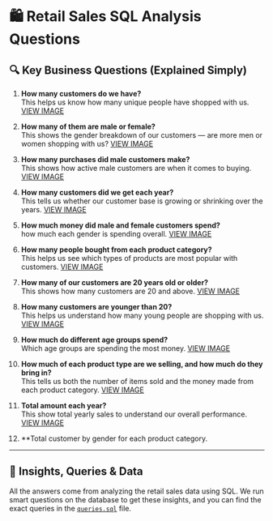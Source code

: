 # 🛍️ Retail Sales SQL Analysis Questions

## 🔍 Key Business Questions (Explained Simply)

1. **How many customers do we have?**  
   This helps us know how many unique people have shopped with us.
   [VIEW IMAGE](https://github.com/Swiss111/Retail-sales-SQL-analysis/blob/c8f0977adf8a187b9b74094906ad019869ffa23f/total%20customer.png)

2. **How many of them are male or female?**  
   This shows the gender breakdown of our customers — are more men or women shopping with us?
   [VIEW IMAGE](https://github.com/Swiss111/Retail-sales-SQL-analysis/blob/55d78d0d131ef2c04ebfe1a1ce2ff8ab7959fed0/No%20of%20male%20and%20female.png)

3. **How many purchases did male customers make?**  
   This shows how active male customers are when it comes to buying.
   [VIEW IMAGE](https://github.com/Swiss111/Retail-sales-SQL-analysis/blob/617fdc82fa4e5ebff2855728109524ffecbb9361/no%20of%20prod%20puch%20by%20male.png)

4. **How many customers did we get each year?**  
   This tells us whether our customer base is growing or shrinking over the years.
   [VIEW IMAGE](https://github.com/Swiss111/Retail-sales-SQL-analysis/blob/0baebadd7f2fa4805e99d2ca7d1663c1bce56f9f/no%20of%20customer%20each%20year.png)

5. **How much money did male and female customers spend?**  
    how much each gender is spending overall.
   [VIEW IMAGE](https://github.com/Swiss111/Retail-sales-SQL-analysis/blob/4b6bb71ddce6d657aa7a25dbee24e0084f721027/total%20amount%20by%20gender.png)

6. **How many people bought from each product category?**  
   This helps us see which types of products are most popular with customers.
   [VIEW IMAGE](https://github.com/Swiss111/Retail-sales-SQL-analysis/blob/6d980045c1378ee3159cd612fc928250c47bebc7/total%20cust%20per%20product.png)

7. **How many of our customers are 20 years old or older?**  
   This shows how many  customers are 20 and above.
   [VIEW IMAGE](https://github.com/Swiss111/Retail-sales-SQL-analysis/blob/2bfacbe6f46d7bd2eda4dfc9fb65b0a51dc0f9cc/total%20cust%20by%20age.png)

8. **How many customers are younger than 20?**  
   This helps us understand how many young people are shopping with us.
   [VIEW IMAGE]()
9. **How much do different age groups spend?**  
  Which age groups are spending the most money.
   [VIEW IMAGE]()
10. **How much of each product type are we selling, and how much do they bring in?**  
    This tells us both the number of items sold and the money made from each product category.
   [VIEW IMAGE]()
11. **Total amount each year?**  
    This show total yearly sales to understand our overall performance.
   [VIEW IMAGE]()
12. **Total customer by gender for each product category.

---

## 🧠 Insights, Queries & Data

All the answers come from analyzing the retail sales data using SQL. We run smart questions on the database to get these insights, and you can find the exact queries in the [`queries.sql`](https://github.com/Swiss111/Retail-sales-SQL-analysis/blob/271eb9300b614891e19f001b172044eaef30c1b6/quaries.sql) file.
